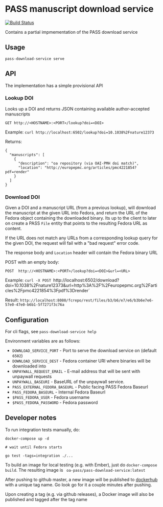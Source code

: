 # PASS manuscript download service

[![Build Status](https://travis-ci.com/oa-pass/pass-download-service.svg?branch=master)](https://travis-ci.com/oa-pass/pass-download-service)

Contains a partial impmementation of the PASS download service

## Usage

    pass-download-service serve

## API

The implementation has a simple provisional API

### Lookup DOI
Looks up a DOI and returns JSON containing available author-accepted manuscripts

```
GET http://<HOSTNAME>:<PORT>/lookup?doi=<DOI>
```

Example: `curl http://localhost:6502/lookup?doi=10.1038%2Fnature12373`

Returns:
```
{
  "manuscripts": [
    {
      "description": "oa repository (via OAI-PMH doi match)",
      "location": "http://europepmc.org/articles/pmc4221854?pdf=render"
    }
  ]
}
```

### Download DOI
Given a DOI and a manuscript URL (from a previous lookup), will download the manuscript at the given URL into Fedora, and
return the URL of the Fedora object containing the downloaded binary.  Its up to the client to later on create a PASS `File` entity that
points to the resulting Fedora URL as content.

If the URL does not match any URLs from a corresponding lookup query for the given DOI, the request will fail with a "bad request" error code.

The response body and `Location` header will contain the Fedora binary URL

POST with an empty body:
```
POST  http://<HOSTNAME>:<PORT>/lookup?doi=<DOI>&url=<URL>
```

Example:
`curl -X POST `http://localhost:6502/download?doi=10.1038%2Fnature12373&url=http%3A%2F%2Feuropepmc.org%2Farticles%2Fpmc4221854%3Fpdf%3Drender`

Result:
``
http://localhost:8080/fcrepo/rest/files/b3/b6/e7/e6/b3b6e7e6-57e0-47e0-b6b1-5f7271f3c76a
``

## Configuration

For cli flags, see `pass-download-service help`

Environment variables are as follows:

* `DOWNLOAD_SERVICE_PORT` - Port to serve the download service on (default `6502`)
* `DOWNLOAD_SERVICE_DEST` - Fedora container URI where binaries will be downloaded into
* `UNPAYWALL_REQUEST_EMAIL` - E-mail address that will be sent with unpaywall requests
* `UNPAYWALL_BASEURI` - BaseURL of the unpaywall service.
* `PASS_EXTERNAL_FEDORA_BASEURL` - Public facing PASS Fedora Baseurl
* `PASS_FEDORA_BASEURL` - Internal Fedora Baseurl
* `$PASS_FEDORA_USER` - Fedora username
* `$PASS_FEDORA_PASSWORD` - Fedora password

## Developer notes

To run integration tests manually, do:

```
docker-compose up -d

# wait until Fedora starts

go test -tags=integration ./...
```

To build an image for local testing (e.g. with Ember), just do `docker-compose build`.  The resulting image is ` oa-pass/pass-download-service:latest`

After pushing to github master, a new image will be published to [dockerhub](https://hub.docker.com/repository/docker/oapass/download-service/tags) with a unique tag name.  Go look go for it a couple minutes after pushing.

Upon creating a tag (e.g. via github releases), a Docker image will also be published and tagged after the tag name
